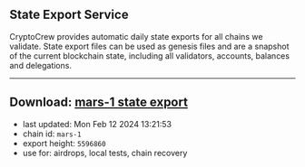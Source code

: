 ## State Export Service
CryptoCrew provides automatic daily state exports for all chains we validate. State export files can be used as genesis files and are a snapshot of the current blockchain state, including all validators, accounts, balances and delegations.

---
**Download: [mars-1 state export](https://dl-eu2.ccvalidators.com/SERVICE/mars/mars-1_export_5596860.json)**
---

- last updated: Mon Feb 12 2024 13:21:53
- chain id: `mars-1`
- export height: `5596860`
- use for: airdrops, local tests, chain recovery
